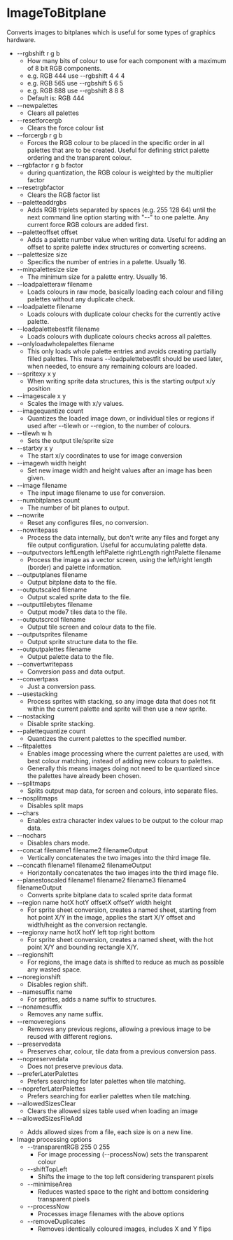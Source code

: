# ImageToBitplane
 Converts images to bitplanes which is useful for some types of graphics hardware.

* --rgbshift r g b
  * How many bits of colour to use for each component with a maximum of 8 bit RGB components.
  * e.g. RGB 444 use --rgbshift 4 4 4
  * e.g. RGB 565 use --rgbshift 5 6 5
  * e.g. RGB 888 use --rgbshift 8 8 8
  * Default is: RGB 444
* --newpalettes
  * Clears all palettes
* --resetforcergb
  * Clears the force colour list
* --forcergb r g b
  * Forces the RGB colour to be placed in the specific order in all palettes that are to be created. Useful for defining strict palette ordering and the transparent colour.
* --rgbfactor r g b factor
  * during quantization, the RGB colour is weighted by the multiplier factor
* --resetrgbfactor
  * Clears the RGB factor list
* --paletteaddrgbs
  * Adds RGB triplets separated by spaces (e.g. 255 128 64) until the next command line option starting with "--" to one palette. Any current force RGB colours are added first.
* --paletteoffset offset
  * Adds a palette number value when writing data. Useful for adding an offset to sprite palette index structures or converting screens.
* --palettesize size
  * Specifics the number of entries in a palette. Usually 16.
* --minpalettesize size
  * The minimum size for a palette entry. Usually 16.
* --loadpaletteraw filename
  * Loads colours in raw mode, basically loading each colour and filling palettes without any duplicate check.
* --loadpalette filename
  * Loads colours with duplicate colour checks for the currently active palette.
* --loadpalettebestfit filename
  * Loads colours with duplicate colours checks across all palettes.
* --onlyloadwholepalettes filename
  * This only loads whole palette entries and avoids creating partially filled palettes. This means --loadpalettebestfit should be used later, when needed, to ensure any remaining colours are loaded.   
* --spritexy x y
  * When writing sprite data structures, this is the starting output x/y position
* --imagescale x y
  * Scales the image with x/y values.
* --imagequantize count
  * Quantizes the loaded image down, or individual tiles or regions if used after --tilewh or --region, to the number of colours.
* --tilewh w h
  * Sets the output tile/sprite size
* --startxy x y
  * The start x/y coordinates to use for image conversion
* --imagewh width height
  * Set new image width and height values after an image has been given.
* --image filename
  * The input image filename to use for conversion.
* --numbitplanes count
  * The number of bit planes to output.
* --nowrite
  * Reset any configures files, no conversion.
* --nowritepass
  * Process the data internally, but don't write any files and forget any file output configuration. Useful for accumulating palette data.
* --outputvectors leftLength leftPalette rightLength rightPalette filename
  * Process the image as a vector screen, using the left/right length (border) and palette information.
* --outputplanes filename
  * Output bitplane data to the file.
* --outputscaled filename
  * Output scaled sprite data to the file.
* --outputtilebytes filename
  * Output mode7 tiles data to the file.
* --outputscrcol filename
  * Output tile screen and colour data to the file.
* --outputsprites filename
  * Output sprite structure data to the file.
* --outputpalettes filename
  * Output palette data to the file.
* --convertwritepass
  * Conversion pass and data output.
* --convertpass
  * Just a conversion pass.
* --usestacking
  * Process sprites with stacking, so any image data that does not fit within the current palette and sprite will then use a new sprite.
* --nostacking
  * Disable sprite stacking.
* --palettequantize count
  * Quantizes the current palettes to the specified number.
* --fitpalettes
  * Enables image processing where the current palettes are used, with best colour matching, instead of adding new colours to palettes.
  * Generally this means images doing not need to be quantized since the palettes have already been chosen.
* --splitmaps
  * Splits output map data, for screen and colours, into separate files.
* --nosplitmaps
  * Disables split maps
* --chars
  * Enables extra character index values to be output to the colour map data.
* --nochars
  * Disables chars mode.
* --concat filename1 filename2 filenameOutput
  * Vertically concatenates the two images into the third image file.
* --concath filename1 filename2 filenameOutput
  * Horizontally concatenates the two images into the third image file.
* --planestoscaled filename1 filename2 filename3 filename4 filenameOutput
  * Converts sprite bitplane data to scaled sprite data format
* --region name hotX hotY offsetX offsetY width height
  * For sprite sheet conversion, creates a named sheet, starting from hot point X/Y in the image, applies the start X/Y offset and width/height as the conversion rectangle.
* --regionxy name hotX hotY left top right bottom
  * For sprite sheet conversion, creates a named sheet, with the hot point X/Y and bounding rectangle X/Y.
* --regionshift
  * For regions, the image data is shifted to reduce as much as possible any wasted space.
* --noregionshift
  * Disables region shift.
* --namesuffix name
  * For sprites, adds a name suffix to structures.
* --nonamesuffix
  * Removes any name suffix.
* --removeregions
  * Removes any previous regions, allowing a previous image to be reused with different regions.
* --preservedata
  * Preserves char, colour, tile data from a previous conversion pass.
* --nopreservedata
  * Does not preserve previous data.
* --preferLaterPalettes
  * Prefers searching for later palettes when tile matching.
* --nopreferLaterPalettes
  * Prefers searching for earlier palettes when tile matching.
* --allowedSizesClear
  * Clears the allowed sizes table used when loading an image
* --allowedSizesFileAdd <filename>
  * Adds allowed sizes from a file, each size is on a new line.
* Image processing options
  * --transparentRGB 255 0 255
    * For image processing (--processNow) sets the transparent colour
  * --shiftTopLeft
    * Shifts the image to the top left considering transparent pixels
  * --minimiseArea
    * Reduces wasted space to the right and bottom considering transparent pixels
  * --processNow
    * Processes image filenames with the above options
  * --removeDuplicates
    * Removes identically coloured images, includes X and Y flips
